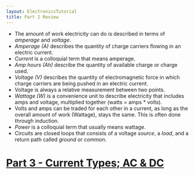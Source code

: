 ```yaml
---
layout: ElectronicsTutorial
title: Part 2 Review
---
```


 * The amount of work electricity can do is described in terms of _amperage_ and _voltage_.
 * _Amperage (A)_ describes the quantity of charge carriers flowing in an electric current.
 * _Current_ is a colloquial term that means amperage.
 * _Amp hours (Ah)_ describe the quantity of available charge or charge used.
 * _Voltage (V)_ describes the quantity of electromagnetic force in which charge carriers are being pushed in an electric current.
 * Voltage is always a relative measurement between two points.
 * _Wattage (W)_ is a convenience unit to describe electricity that includes amps and voltage, multiplied together (watts = amps * volts).
 * Volts and amps can be traded for each other in a current, as long as the overall amount of work (Wattage), stays the same. This is often done through induction.
 * _Power_ is a colloquial term that usually means wattage.
 * Circuits are closed loops that consists of a voltage _source_, a _load_, and a return path called _ground_ or _common_.

# [Part 3 - Current Types; AC & DC](../../Part3/Current_Types)

<br/>